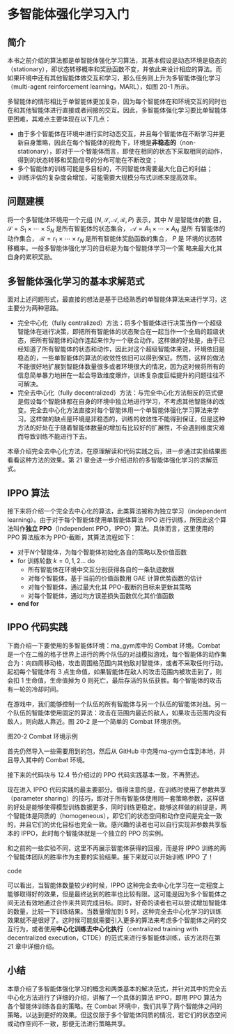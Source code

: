

<!--
 * @version:
 * @Author:  StevenJokess（蔡舒起） https://github.com/StevenJokess
 * @Date: 2023-02-23 20:14:03
 * @LastEditors:  StevenJokess（蔡舒起） https://github.com/StevenJokess
 * @LastEditTime: 2023-03-18 01:03:35
 * @Description:
 * @Help me: 如有帮助，请赞助，失业3年了。![支付宝收款码](https://github.com/StevenJokess/d2rl/blob/master/img/%E6%94%B6.jpg)
 * @TODO::
 * @Reference:
-->
# 多智能体强化学习入门

## 简介

本书之前介绍的算法都是单智能体强化学习算法，其基本假设是动态环境是稳态的（stationary），即状态转移概率和奖励函数不变，并依此来设计相应的算法。而如果环境中还有其他智能体做交互和学习，那么任务则上升为多智能体强化学习（multi-agent reinforcement learning，MARL），如图 20-1 所示。

多智能体的情形相比于单智能体更加复杂，因为每个智能体在和环境交互的同时也在和其他智能体进行直接或者间接的交互。因此，多智能体强化学习要比单智能体更困难，其难点主要体现在以下几点：

- 由于多个智能体在环境中进行实时动态交互，并且每个智能体在不断学习并更新自身策略，因此在每个智能体的视角下，环境是**非稳态的**（non-stationary），即对于一个智能体而言，即使在相同的状态下采取相同的动作，得到的状态转移和奖励信号的分布可能在不断改变；
- 多个智能体的训练可能是多目标的，不同智能体需要最大化自己的利益；
- 训练评估的复杂度会增加，可能需要大规模分布式训练来提高效率。


## 问题建模

将一个多智能体环境用一个元组 $(N, \mathcal{S}, \mathcal{A}, \mathcal{R}, P)$ 表示，其中 $N$ 是智能体的数 目， $\mathcal{S}=S_1 \times \cdots \times S_N$ 是所有智能体的状态集合， $\mathcal{A}=A_1 \times \cdots \times A_N$ 是所 有智能体的动作集合， $\mathcal{R}=r_1 \times \cdots \times r_N$ 是所有智能体奖励函数的集合， $P$ 是 环境的状态转移概率。一般多智能体强化学习的目标是为每个智能体学习一个策 略来最大化其自身的累积奖励。

## 多智能体强化学习的基本求解范式

面对上述问题形式，最直接的想法是基于已经熟悉的单智能体算法来进行学习，这主要分为两种思路。

- 完全中心化（fully centralized）方法：将多个智能体进行决策当作一个超级智能体在进行决策，即把所有智能体的状态聚合在一起当作一个全局的超级状态，把所有智能体的动作连起来作为一个联合动作。这样做的好处是，由于已经知道了所有智能体的状态和动作，因此对这个超级智能体来说，环境依旧是稳态的，一些单智能体的算法的收敛性依旧可以得到保证。然而，这样的做法不能很好地扩展到智能体数量很多或者环境很大的情况，因为这时候将所有的信息简单暴力地拼在一起会导致维度爆炸，训练复杂度巨幅提升的问题往往不可解决。
- 完全去中心化（fully decentralized）方法：与完全中心化方法相反的范式便是假设每个智能体都在自身的环境中独立地进行学习，不考虑其他智能体的改变。完全去中心化方法直接对每个智能体用一个单智能体强化学习算法来学习。这样做的缺点是环境是非稳态的，训练的收敛性不能得到保证，但是这种方法的好处在于随着智能体数量的增加有比较好的扩展性，不会遇到维度灾难而导致训练不能进行下去。

本章介绍完全去中心化方法，在原理解读和代码实践之后，进一步通过实验结果图看看这种方法的效果。第 21 章会进一步介绍进阶的多智能体强化学习的求解范式。

## IPPO 算法

接下来将介绍一个完全去中心化的算法，此类算法被称为独立学习（independent learning）。由于对于每个智能体使用单智能体算法 PPO 进行训练，所因此这个算法叫作**独立 PPO**（Independent PPO，IPPO）算法。具体而言，这里使用的 PPO 算法版本为 PPO-截断，其算法流程如下：

- 对于$N$个智能体，为每个智能体初始化各自的策略以及价值函数
- for 训练轮数 $k =0, 1, 2...$  do
  - 所有智能体在环境中交互分别获得各自的一条轨迹数据
  - 对每个智能体，基于当前的价值函数用 GAE 计算优势函数的估计
  - 对每个智能体，通过最大化其 PPO-截断的目标来更新其策略
  - 对每个智能体，通过均方误差损失函数优化其价值函数
- **end for**

## IPPO 代码实践

下面介绍一下要使用的多智能体环境：ma_gym库中的 Combat 环境。Combat 是一个在二维的格子世界上进行的两个队伍的对战模拟游戏，每个智能体的动作集合为：向四周移动格，攻击周围格范围内其他敌对智能体，或者不采取任何行动。起初每个智能体有 3 点生命值，如果智能体在敌人的攻击范围内被攻击到了，则会扣 1 生命值，生命值掉为 0 则死亡，最后存活的队伍获胜。每个智能体的攻击有一轮的冷却时间。

在游戏中，我们能够控制一个队伍的所有智能体与另一个队伍的智能体对战。另一个队伍的智能体使用固定的算法：攻击在范围内最近的敌人，如果攻击范围内没有敌人，则向敌人靠近。图 20-2 是一个简单的 Combat 环境示例。

图20-2 Combat 环境示例

首先仍然导入一些需要用到的包，然后从 GitHub 中克隆ma-gym仓库到本地，并且导入其中的 Combat 环境。

接下来的代码块与 12.4 节介绍过的 PPO 代码实践基本一致，不再赘述。

现在进入 IPPO 代码实践的最主要部分。值得注意的是，在训练时使用了参数共享（parameter sharing）的技巧，即对于所有智能体使用同一套策略参数，这样做的好处是能够使得模型训练数据更多，同时训练更稳定。能够这样做的前提是，两个智能体是同质的（homogeneous），即它们的状态空间和动作空间是完全一致的，并且它们的优化目标也完全一致。感兴趣的读者也可以自行实现非参数共享版本的 IPPO，此时每个智能体就是一个独立的 PPO 的实例。

和之前的一些实验不同，这里不再展示智能体获得的回报，而是将 IPPO 训练的两个智能体团队的胜率作为主要的实验结果。接下来就可以开始训练 IPPO 了！

code

可以看出，当智能体数量较少的时候，IPPO 这种完全去中心化学习在一定程度上能够取得好的效果，但是最终达到的胜率也比较有限。这可能是因为多个智能体之间无法有效地通过合作来共同完成目标。同时，好奇的读者也可以尝试增加智能体的数量，比较一下训练结果。当数量增加到 5 时，这种完全去中心化学习的训练效果就不是很好了。这时候可能就需要引入更多的算法来考虑多个智能体之间的交互行为，或者使用**中心化训练去中心化执行**（centralized training with decentralized execution，CTDE）的范式来进行多智能体训练，该方法将在第 21 章中详细介绍。



## 小结

本章介绍了多智能体强化学习的概念和两类基本的解决范式，并针对其中的完全去中心化方法进行了详细的介绍，讲解了一个具体的算法 IPPO，即用 PPO 算法为各个智能体训练各自的策略。在 Combat 环境中，我们共享了两个智能体之间的策略，以达到更好的效果。但这仅限于多个智能体同质的情况，若它们的状态空间或动作空间不一致，那便无法进行策略共享。

[1]: https://hrl.boyuai.com/chapter/3/%E5%A4%9A%E6%99%BA%E8%83%BD%E4%BD%93%E5%BC%BA%E5%8C%96%E5%AD%A6%E4%B9%A0%E5%85%A5%E9%97%A8
